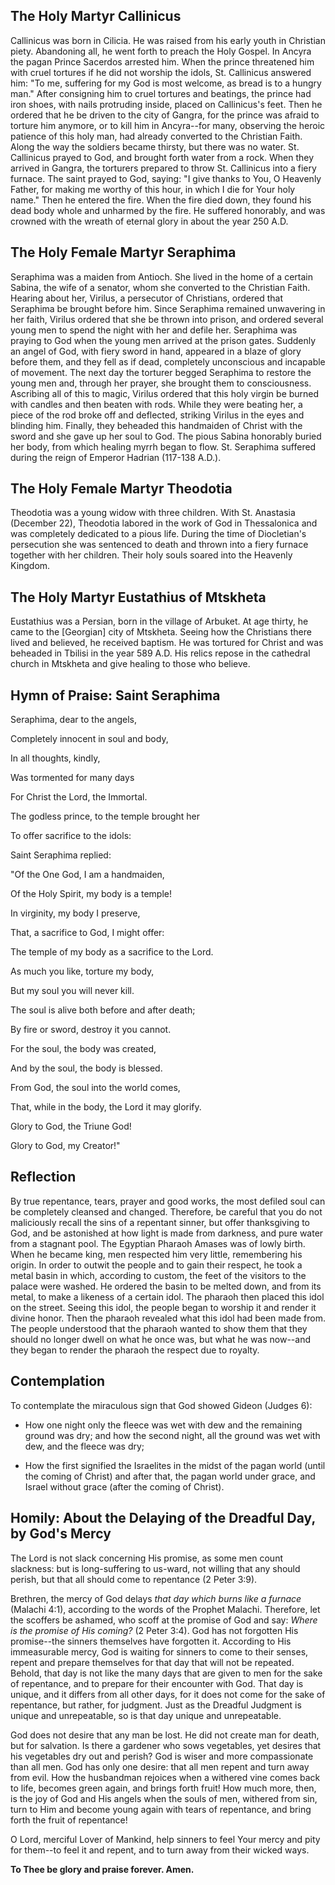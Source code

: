 ## The Holy Martyr Callinicus

Callinicus was born in Cilicia. He was raised from his early youth in Christian piety. Abandoning all, he went forth to preach the Holy Gospel. In Ancyra the pagan Prince Sacerdos arrested him. When the prince threatened him with cruel tortures if he did not worship the idols, St. Callinicus answered him: "To me, suffering for my God is most welcome, as bread is to a hungry man." After consigning him to cruel tortures and beatings, the prince had iron shoes, with nails protruding inside, placed on Callinicus's feet. Then he ordered that he be driven to the city of Gangra, for the prince was afraid to torture him anymore, or to kill him in Ancyra--for many, observing the heroic patience of this holy man, had already converted to the Christian Faith. Along the way the soldiers became thirsty, but there was no water. St. Callinicus prayed to God, and brought forth water from a rock. When they arrived in Gangra, the torturers prepared to throw St. Callinicus into a fiery furnace. The saint prayed to God, saying: "I give thanks to You, O Heavenly Father, for making me worthy of this hour, in which I die for Your holy name." Then he entered the fire. When the fire died down, they found his dead body whole and unharmed by the fire. He suffered honorably, and was crowned with the wreath of eternal glory in about the year 250 A.D.

## The Holy Female Martyr Seraphima

Seraphima was a maiden from Antioch. She lived in the home of a certain Sabina, the wife of a senator, whom she converted to the Christian Faith. Hearing about her, Virilus, a persecutor of Christians, ordered that Seraphima be brought before him. Since Seraphima remained unwavering in her faith, Virilus ordered that she be thrown into prison, and ordered several young men to spend the night with her and defile her. Seraphima was praying to God when the young men arrived at the prison gates. Suddenly an angel of God, with fiery sword in hand, appeared in a blaze of glory before them, and they fell as if dead, completely unconscious and incapable of movement. The next day the torturer begged Seraphima to restore the young men and, through her prayer, she brought them to consciousness. Ascribing all of this to magic, Virilus ordered that this holy virgin be burned with candles and then beaten with rods. While they were beating her, a piece of the rod broke off and deflected, striking Virilus in the eyes and blinding him. Finally, they beheaded this handmaiden of Christ with the sword and she gave up her soul to God. The pious Sabina honorably buried her body, from which healing myrrh began to flow. St. Seraphima suffered during the reign of Emperor Hadrian (117-138 A.D.).

## The Holy Female Martyr Theodotia

Theodotia was a young widow with three children. With St. Anastasia (December 22), Theodotia labored in the work of God in Thessalonica and was completely dedicated to a pious life. During the time of Diocletian's persecution she was sentenced to death and thrown into a fiery furnace together with her children. Their holy souls soared into the Heavenly Kingdom.

## The Holy Martyr Eustathius of Mtskheta

Eustathius was a Persian, born in the village of Arbuket. At age thirty, he came to the [Georgian] city of Mtskheta. Seeing how the Christians there lived and believed, he received baptism. He was tortured for Christ and was beheaded in Tbilisi in the year 589 A.D. His relics repose in the cathedral church in Mtskheta and give healing to those who believe.

## Hymn of Praise: Saint Seraphima

Seraphima, dear to the angels,

Completely innocent in soul and body,

In all thoughts, kindly,

Was tormented for many days

For Christ the Lord, the Immortal.

The godless prince, to the temple brought her

To offer sacrifice to the idols:

Saint Seraphima replied:

"Of the One God, I am a handmaiden,

Of the Holy Spirit, my body is a temple!

In virginity, my body I preserve,

That, a sacrifice to God, I might offer:

The temple of my body as a sacrifice to the Lord.

As much you like, torture my body,

But my soul you will never kill.

The soul is alive both before and after death;

By fire or sword, destroy it you cannot.

For the soul, the body was created,

And by the soul, the body is blessed.

From God, the soul into the world comes,

That, while in the body, the Lord it may glorify.

Glory to God, the Triune God!

Glory to God, my Creator!"

## Reflection

By true repentance, tears, prayer and good works, the most defiled soul can be completely cleansed and changed. Therefore, be careful that you do not maliciously recall the sins of a repentant sinner, but offer thanksgiving to God, and be astonished at how light is made from darkness, and pure water from a stagnant pool. The Egyptian Pharaoh Amases was of lowly birth. When he became king, men respected him very little, remembering his origin. In order to outwit the people and to gain their respect, he took a metal basin in which, according to custom, the feet of the visitors to the palace were washed. He ordered the basin to be melted down, and from its metal, to make a likeness of a certain idol. The pharaoh then placed this idol on the street. Seeing this idol, the people began to worship it and render it divine honor. Then the pharaoh revealed what this idol had been made from. The people understood that the pharaoh wanted to show them that they should no longer dwell on what he once was, but what he was now--and they began to render the pharaoh the respect due to royalty.

## Contemplation

To contemplate the miraculous sign that God showed Gideon (Judges 6):

- How one night only the fleece was wet with dew and the remaining ground was dry; and how the second night, all the ground was wet with dew, and the fleece was dry;

- How the first signified the Israelites in the midst of the pagan world (until the coming of Christ) and after that, the pagan world under grace, and Israel without grace (after the coming of Christ).

## Homily: About the Delaying of the Dreadful Day, by God's Mercy

The Lord is not slack concerning His promise, as some men count slackness: but is long-suffering to us-ward, not willing that any should perish, but that all should come to repentance (2 Peter 3:9).

Brethren, the mercy of God delays *that day which burns like a furnace* (Malachi 4:1), according to the words of the Prophet Malachi. Therefore, let the scoffers be ashamed, who scoff at the promise of God and say: *Where is the promise of His coming?* (2 Peter 3:4). God has not forgotten His promise--the sinners themselves have forgotten it. According to His immeasurable mercy, God is waiting for sinners to come to their senses, repent and prepare themselves for that day that will not be repeated. Behold, that day is not like the many days that are given to men for the sake of repentance, and to prepare for their encounter with God. That day is unique, and it differs from all other days, for it does not come for the sake of repentance, but rather, for judgment. Just as the Dreadful Judgment is unique and unrepeatable, so is that day unique and unrepeatable.

God does not desire that any man be lost. He did not create man for death, but for salvation. Is there a gardener who sows vegetables, yet desires that his vegetables dry out and perish? God is wiser and more compassionate than all men. God has only one desire: that all men repent and turn away from evil. How the husbandman rejoices when a withered vine comes back to life, becomes green again, and brings forth fruit! How much more, then, is the joy of God and His angels when the souls of men, withered from sin, turn to Him and become young again with tears of repentance, and bring forth the fruit of repentance!

O Lord, merciful Lover of Mankind, help sinners to feel Your mercy and pity for them--to feel it and repent, and to turn away from their wicked ways.

**To Thee be glory and praise forever. Amen.**
